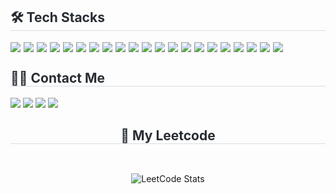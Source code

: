 <!--<div align="center">
  <img src="https://capsule-render.vercel.app/api?type=venom&height=200&color=gradient&text=NhanDinhVan's%20GitHub&textBg=false&reversal=false&fontColor=white" />
</div>-->

<!--<div style="display: flex; justify-content: space-between; flex-wrap: wrap;">
-->
<!-- Tech Stacks -->
<div style="flex: 1; min-width: 300px; text-align: left;">
   <h2 style="border-bottom: 1px solid #d8dee4; color: #282d33;"> 🛠️ Tech Stacks </h2>
   <div style="display: flex; flex-wrap: wrap; gap: 5px;">
   <img src="https://img.shields.io/badge/Java-f7f7f7?style=for-the-badge&logo=Java&logoColor=red">
   <img src="https://img.shields.io/badge/SpringBoot-6aad3d?style=for-the-badge&logo=SpringBoot&logoColor=red">
   <img src="https://img.shields.io/badge/Python-3776AB?style=for-the-badge&logo=Python&logoColor=white">
   <img src="https://img.shields.io/badge/PyTorch-EE4C2C?style=for-the-badge&logo=PyTorch&logoColor=white">
   <img src="https://img.shields.io/badge/JavaScript-F7DF1E?style=for-the-badge&logo=JavaScript&logoColor=black">
   <img src="https://img.shields.io/badge/TypeScript-3178c6?style=for-the-badge&logo=TypeScript&logoColor=white">
   <img src="https://img.shields.io/badge/NestJS-red?style=for-the-badge&logo=NestJS&logoColor=white">
<!--     <img src="https://img.shields.io/badge/Spring Boot-6DB33F?style=for-the-badge&logo=Spring Boot&logoColor=white"> -->
   <img src="https://img.shields.io/badge/Linux-464560?style=for-the-badge&logo=Linux&logoColor=white">
   <img src="https://img.shields.io/badge/Windows%20Server-0078D6?style=for-the-badge&logo=Windows&logoColor=white">
   <img src="https://img.shields.io/badge/CI%2FCD-0A66C2?style=for-the-badge&logo=githubactions&logoColor=white">
   <img src="https://img.shields.io/badge/AWS-232F3E?style=for-the-badge&logo=amazonaws&logoColor=white">
   <img src="https://img.shields.io/badge/Docker-2496ED?style=for-the-badge&logo=docker&logoColor=white">
   <img src="https://img.shields.io/badge/Kubernetes-326CE5?style=for-the-badge&logo=kubernetes&logoColor=white">
   <img src="https://img.shields.io/badge/Networking-gray?style=for-the-badge&logo=cisco&logoColor=white">
   <img src="https://img.shields.io/badge/Zabbix-EE0000?style=for-the-badge&logo=Zabbix&logoColor=white">
   <img src="https://img.shields.io/badge/LibreNMS-f7f7f7?style=for-the-badge&logo=LibreNMS&logoColor=white">
   <img src="https://img.shields.io/badge/Jenkins-D24939?style=for-the-badge&logo=Jenkins&logoColor=white">
   <img src="https://img.shields.io/badge/PostgreSQL-405c6d?style=for-the-badge&logo=PostgreSQL&logoColor=white">
   <img src="https://img.shields.io/badge/SQLServer-white?style=for-the-badge&logo=SQLServer&logoColor=white">
   <img src="https://img.shields.io/badge/Prisma-red?style=for-the-badge&logo=Prisma&logoColor=white">
   <img src="https://img.shields.io/badge/TypeORM-blue?style=for-the-badge&logo=TypeORM&logoColor=white">
  </div>
</div>

  
##
 
<div> 
    <h2 style="border-bottom: 1px solid #d8dee4; color: #282d33;"> 🧑‍💻 Contact Me </h2>
  <a href="https://leetcode.com/u/NhanDinh/" target="_blank"><img src="https://img.shields.io/badge/-LeetCode-FFA116?style=for-the-badge&logo=leetcode&logoColor=black" target="_blank"></a>
  <a href="https://www.linkedin.com/in/nhandinhvan/" target="_blank"><img src="https://img.shields.io/badge/-LinkedIn-%230077B5?style=for-the-badge&logo=linkedin&logoColor=white" target="_blank"></a>
  <a href="https://www.youtube.com/@Nhanvdinh" target="_blank"><img src="https://img.shields.io/badge/YouTube-FF0000?style=for-the-badge&logo=youtube&logoColor=white" target="_blank"></a>
  <a href="https://www.instagram.com/nhandinh.vann/" target="_blank"><img src="https://img.shields.io/badge/-Instagram-%23E4405F?style=for-the-badge&logo=instagram&logoColor=white" target="_blank"></a>
<!--   <a href = "mailto:vannhan2409@gmail.com"><img src="https://img.shields.io/badge/-Gmail-%23333?style=for-the-badge&logo=gmail&logoColor=white" target="_blank"></a> -->

</div>
<div style="display: flex; justify-content: center; align-items: center; gap: 30px; flex-wrap: wrap;">
  <h2 style="width: 100%; text-align: center; border-bottom: 1px solid #d8dee4; color: #282d33;"> 🏅 My Leetcode</h2>
  <img src="https://leetcard.jacoblin.cool/NhanDinh?theme=dark&ext=activity" alt="LeetCode Stats" style="max-width: 45%;" />
<!--   <img src="https://github-readme-stats.vercel.app/api/top-langs/?username=NhanDinhVan&layout=compact&bg_color=180,00000000,&title_color=000000&text_color=000000" alt="Top Langs" style="max-width: 45%;" /> -->
</div>





